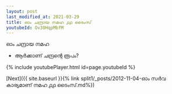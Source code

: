 ```yaml
---
layout: post
last_modified_at: 2021-03-29
title: ഓം ചന്ദ്രായ നമഹ ൧൧ ടൈംസ്
youtubeId: Ov3OHqpMbfM
---
```

 
 
 ഓം ചന്ദ്രായ നമഹ 
 
 -  ആർക്കാണ് ചന്ദ്രന്റെ രൂപം? 
 
  
 
  
 
 
 
 
 
 


{% include youtubePlayer.html id=page.youtubeId %}
 
[Next]({{ site.baseurl }}{% link  split1/_posts/2012-11-04-ഓം സർവ കാര്യമാണ് നമഹ ൧൧ ടൈംസ്.md%})
 
